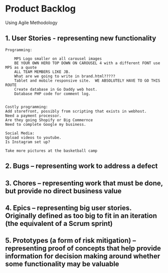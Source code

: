# Product Backlog
Using Agile Methodology

## 1. User Stories - representing new functionality

	Programming:

    	MPS Logo smaller on all carousel images
    	BE YOUR OWN HERO TOP DOWN ON CAROUSEL 4 with a different FONT use MPS as a quote
    	ALL TEAM MEMBERS LIKE JB.
    	What are we going to write in brand.html?????
    	Tablet and mobile responsive site.  WE ABSOLUTELY HAVE TO GO THIS ROUTE
    	Create database in Go Daddy web host.
    	Database PHP code for comment log.

	
    Costly programming:
	Add storefront, possibly from scripting that exists in webhost.
	Need a payment processor.
	Are they going Shopify or Big Commernce
	Need to complete Google my business.

    Social Media:
    Upload videos to youtube.
    Is Instagram set up?

    Take more pictures at the basketball camp
	
## 2. Bugs – representing work to address a defect

## 3. Chores – representing work that must be done, but provide no direct business value

## 4. Epics – representing big user stories. Originally defined as too big to fit in an iteration (the equivalent of a Scrum sprint)

## 5. Prototypes (a form of risk mitigation) – representing proof of concepts that help provide information for decision making around whether some functionality may be valuable
